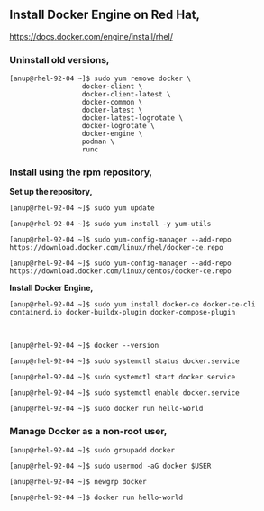 ## Install Docker Engine on Red Hat,

https://docs.docker.com/engine/install/rhel/

### Uninstall old versions,

    [anup@rhel-92-04 ~]$ sudo yum remove docker \
                      docker-client \
                      docker-client-latest \
                      docker-common \
                      docker-latest \
                      docker-latest-logrotate \
                      docker-logrotate \
                      docker-engine \
                      podman \
                      runc


### Install using the rpm repository,

**Set up the repository,**

    [anup@rhel-92-04 ~]$ sudo yum update
    
    [anup@rhel-92-04 ~]$ sudo yum install -y yum-utils
    
    [anup@rhel-92-04 ~]$ sudo yum-config-manager --add-repo https://download.docker.com/linux/rhel/docker-ce.repo
    
    [anup@rhel-92-04 ~]$ sudo yum-config-manager --add-repo https://download.docker.com/linux/centos/docker-ce.repo

**Install Docker Engine,**

    [anup@rhel-92-04 ~]$ sudo yum install docker-ce docker-ce-cli containerd.io docker-buildx-plugin docker-compose-plugin

<br>

    [anup@rhel-92-04 ~]$ docker --version
    
    [anup@rhel-92-04 ~]$ sudo systemctl status docker.service 
    
    [anup@rhel-92-04 ~]$ sudo systemctl start docker.service
    
    [anup@rhel-92-04 ~]$ sudo systemctl enable docker.service 
    
    [anup@rhel-92-04 ~]$ sudo docker run hello-world


### Manage Docker as a non-root user,

    [anup@rhel-92-04 ~]$ sudo groupadd docker
    
    [anup@rhel-92-04 ~]$ sudo usermod -aG docker $USER
    
    [anup@rhel-92-04 ~]$ newgrp docker
    
    [anup@rhel-92-04 ~]$ docker run hello-world

<br>
